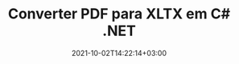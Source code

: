 ---
############################# Static ############################
layout: "autogen-gist"
date: 2021-10-02T14:22:14+03:00
draft: false
path: "pt/total/net/conversion/pdf-to-xltx/"
other_out_formats: "DOC DOCX DOCM DOT DOTX DOTM TXT RTF HTML HTM MHTML MHT XLS XLSX XLSM XLSB XLT XLTX XLTM XLAM CSV TSV DIF SXC FODS PPT PPTX PPTM PPS PPSX PPSM POT POTX POTM ODT OTT OTP ODP ODS EMZ WMZ SVG SVGZ XPS TEX DCM WMF EMF BMP PNG GIF JPEG TIFF ICO WEBP JP2 TGA PSB PSD EPUB MD DICOM FODP JPG"
ad_headline: "Converter PDF para XLTX | .NET"
ad_description: "A solução mais precisa de conversão de documentos PDF para XLTX para seus aplicativos .NET."

############################# Head ############################
head_title: "Converter PDF para XLTX em C# .NET – Conversão rápida de PDF"
head_description: "Conversão rápida e segura de PDF para XLTX em estruturas .NET e Mono – Converta PDF para XLTX e mais de 100 outros formatos de arquivo em qualquer tipo de aplicativo C#, VB.NET, ASP.NET e .NET Core."

############################# Header ############################
title: "Converter PDF para XLTX em C# .NET"
description: "Converta PDF para XLTX em aplicativos C# .NET usando recursos flexíveis de conversão de documentos para personalizar a aparência do formato do documento convertido. Converta com precisão de arquivos PDF para documentos de processamento de texto, planilhas do Excel, apresentações do PowerPoint, Photoshop, eBooks, formatos de arquivos da Web e de imagem. Converta todo o documento ou escolha páginas específicas do arquivo PDF com base nos números de página ou intervalos de páginas seletivos e converta facilmente para uma ampla variedade de formatos de documentos suportados."

############################# SubMenu ############################
submenu:
    enable: false

############################# Content ############################
content:
    enable: true
    block:
    - title_left: "Como converter PDF para XLTX em C# .NET"
      content_left: |
          Siga estes passos simples para conversão de PDF para XLTX em .NET. Visualize o documento convertido como está ou renderize e exiba como HTML sem usar nenhum software externo.

          -   Crie um objeto **Converter** para converter um documento PDF
          -   Defina as opções de conversão para o formato XLTX
          -   Chame o método **Convert** da instância de classe **Converter** para conversão em XLTX
          -   Definir opções para visualizador de HTML
          -   Crie o objeto **Viewer** para visualizar o documento convertido como HTML
          
      title_right: "Instruções de download e instalação"
      content_right: |
          Você precisa dos namespaces `GroupDocs.Conversion` e `GroupDocs.Viewer` para converter arquivos PDF em uma ampla variedade de imagens e tipos de documentos, como Microsoft Office (Word, Excel, PowerPoint, Project, Outlook), OpenDocument, HTML e diagramas CAD. Explore outras [APIs .NET para documentos do Office](https://products.conholdate.com/total/net/) oferecidas pela Conholdate.Total.
          
          Obtenha os respectivos arquivos de montagem do [Transferências](https://downloads.conholdate.com/total/net) ou busque o pacote inteiro do [NuGet](https://www.nuget.org/packages/Conholdate.Total/) para adicionar `Conholdate.Total para .NET` diretamente em seu espaço de trabalho.
          
      gisthash: "d2247f969461c42ed50a02e53e93953a"
      gistfile: "pdf-to-word-conversion-and-html-viewer.cs"

    - title_left: "Converter PDF para documentos do Word em .NET"
      content_left: |
          Fica mais fácil converter de PDF para um documento do Word em aplicativos C# .NET com APIs Conholdate.Total. O arquivo PDF se transforma em um arquivo do Word (DOCX) com a formatação do documento como o arquivo de origem. Você pode editar facilmente o conteúdo, como texto, tabelas, imagens e listas do documento Word convertido.

          -   Crie um objeto de classe **Converter** e passe o arquivo **PDF** de origem para ele
          -   Chame o método **Convert** do objeto **Converter**
          -   Especifique **DOCX** como o formato de saída desejado passando o objeto **WordProcessingConvertOptions** para ele
          -   Chame o método **Convert** da instância de classe **Converter** para conversão em **DOCX**
          
      title_right: "Convertendo arquivos protegidos por senha"
      content_right: |
          Em alguns casos, o tamanho do documento convertido é maior e leva tempo para ser convertido. Por padrão, o documento convertido em cache é salvo na unidade local, mas o [Conholdate.Total for .NET](https://products.conholdate.com/total/net/) oferece recurso de implementação de cache personalizado usando a interface iCache para gerenciar com eficiência a conversão de cache resulta do seu jeito. Ele acelera o processo geral de conversão repetitiva.
          
          A [biblioteca de conversão .NET PDF](https://products.groupdocs.com/conversion/net/) também suporta a conversão de e para arquivos protegidos por senha e a compactação dos resultados da conversão para ZIP, RAR, 7Z, TAR, GZ e BZ2 formatos de arquivo.
          
      gisthash: "d2247f969461c42ed50a02e53e93953a"
      gistfile: "pdf-to-word-conversion.cs"

    - title_left: "Converter PDF para Excel em C# .NET"
      content_left: |
          Transforme planilhas de PDF em Excel usando algumas linhas de código C# .NET. O conteúdo de um arquivo PDF é convertido em linhas e colunas de uma planilha do Excel que pode ser editada facilmente conforme sua necessidade. Um arquivo PDF pode ser convertido nesses formatos de planilha (XLS, XLSX, XLSM, XLSB, XLTX, XLT), OpenDocument (ODS, OTS) e Apple iWork Numbers.

          -   Crie um objeto de classe **Converter** e passe o arquivo **PDF** de origem para ele
          -   Chame o método **Convert** do objeto **Converter**
          -   Especifique **XLSX** como o formato de saída desejado passando o objeto **SpreadsheetConvertOptions** para ele
          -   Chame o método **Convert** da instância de classe **Converter** para conversão em **XLSX**
        
      title_right: "Extração de informações do documento de origem"
      content_right: |
          O recurso de extração de informações de documentos não apenas permite obter as informações básicas sobre o arquivo do documento de origem, mas também suporta a extração de algumas informações valiosas específicas do formato de arquivo, como datas de início e término de um arquivo do Microsoft Project, quaisquer restrições de impressão em um documento PDF, lista de pastas incluídas em um arquivo de dados do Outlook etc.

          Converta formatos de arquivo de documentos populares em diferentes sistemas operacionais, como Windows, Linux ou macOS, usando plataformas como Windows Azure, Mono e Xamarin.
          
      gisthash: "d2247f969461c42ed50a02e53e93953a"
      gistfile: "pdf-to-excel-conversion.cs"

    - title_left: "Converter PDF para PowerPoint em C# .NET"
      content_left: |
          A conversão de slides de PDF para PowerPoint (PPT, PPTX) é mais rápida com as APIs Conholdate.Total para .NET. Uma vez convertido, você pode editar facilmente as apresentações e slides do PowerPoint no Microsoft PowerPoint.

          -   Crie um objeto de classe **Converter** e passe o arquivo **PDF** de origem para ele
          -   Chame o método **Convert** do objeto **Converter**
          -   Especifique **PPTX** como o formato de saída desejado passando o objeto **PresentationConvertOptions** para ele
          -   Chame o método **Convert** da instância de classe **Converter** para conversão em **PPTX**
          
      title_right: "Carregar e converter documentos localizados remotamente"
      content_right: |
          Usando Conholdate.Total para .NET – os desenvolvedores podem carregar e converter documentos de vários locais remotos e recursos de armazenamento de documentos em nuvem, como Amazon S3, Microsoft Azure Blob, FTP, disco local, fluxo ou um URL simples. Você só precisa especificar o método para obter o fluxo de documentos localizado remotamente e, em seguida, passá-lo para a classe Converter como construtor.
          
          As APIs do Conholdate.Total para .NET são nativas do Windows Forms, ASP.NET, WPF, WCF ou qualquer tipo de aplicativo baseado no .NET Framework 2.0 ou posterior.
          
      gisthash: "d2247f969461c42ed50a02e53e93953a"
      gistfile: "pdf-to-powerpoint-conversion.cs"

    - title_left: "Converter PDF em Imagens em .NET"
      content_left: |
          Converta PDF para formatos de imagem como JPG, PNG, GIF, BMP, TIFF e muitos outros com qualidade e resolução de imagem precisas. Transforme o arquivo PDF inteiro ou escolha entre algumas páginas selecionadas para converter nas imagens.

          -   Crie um objeto de classe **Converter** e passe o arquivo **PDF** de origem para ele
          -   Chame o método **Convert** do objeto **Converter**
          -   Declare o delegado **SavePageStream** para salvar a página do documento convertido no fluxo
          -   Especifique **PNG** como o formato de saída desejado passando o objeto **ImageConvertOptions** para ele
          -   Chame o método **Convert** da instância de classe **Converter** para conversão em **PNG**
          
      title_right: "Adicionar marcas d'água de texto ou imagem a documentos"
      content_right: |
          Converta documentos com precisão exatamente como o arquivo original e aplique marcas d'água de texto ou imagem às páginas do documento convertido. Carimbe as marcas d'água de forma inteligente usando um punhado de opções de marca d'água para gerenciar fonte, cor, largura, altura, ângulo de rotação, transparência e colocar a marca d'água no plano de fundo das páginas do documento.
          
          A detecção automática do formato do documento de origem é outro recurso útil para recuperar a própria extensão do arquivo em alguns casos em que o arquivo de origem é apresentado na forma de fluxo de bytes. Os desenvolvedores também podem obter uma lista completa de todos os formatos de conversão suportados ao converter um documento para outro formato de arquivo chamando o método GetPossibleConversions do objeto Converter.
          
      gisthash: "d2247f969461c42ed50a02e53e93953a"
      gistfile: "pdf-to-image-conversion.cs"

############################# About Formats ############################
about_formats:
    enable: false
############################# More Formats ############################
more_formats:
    enable: true
    auto: false
    other_out_formats: DOC DOCX DOCM DOT DOTX DOTM TXT RTF HTML HTM MHTML MHT XLS XLSX XLSM XLSB XLT XLTX XLTM XLAM CSV TSV DIF SXC FODS PPT PPTX PPTM PPS PPSX PPSM POT POTX POTM ODT OTT OTP ODP ODS EMZ WMZ SVG SVGZ XPS TEX DCM WMF EMF BMP PNG GIF JPEG TIFF ICO WEBP JP2 TGA PSB PSD EPUB MD DICOM FODP JPG
############################# Back to top ###############################
back_to_top:
  enable: true
---